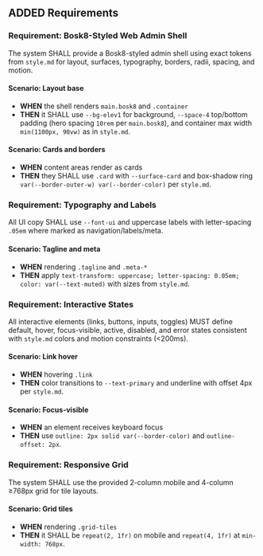 ## ADDED Requirements

### Requirement: Bosk8-Styled Web Admin Shell
The system SHALL provide a Bosk8-styled admin shell using exact tokens from `style.md` for layout, surfaces, typography, borders, radii, spacing, and motion.

#### Scenario: Layout base
- **WHEN** the shell renders `main.bosk8` and `.container`
- **THEN** it SHALL use `--bg-elev1` for background, `--space-4` top/bottom padding (hero spacing `10rem` per `main.bosk8`), and container max width `min(1100px, 90vw)` as in `style.md`.

#### Scenario: Cards and borders
- **WHEN** content areas render as cards
- **THEN** they SHALL use `.card` with `--surface-card` and box-shadow ring `var(--border-outer-w) var(--border-color)` per `style.md`.

### Requirement: Typography and Labels
All UI copy SHALL use `--font-ui` and uppercase labels with letter-spacing `.05em` where marked as navigation/labels/meta.

#### Scenario: Tagline and meta
- **WHEN** rendering `.tagline` and `.meta-*`
- **THEN** apply `text-transform: uppercase; letter-spacing: 0.05em; color: var(--text-muted)` with sizes from `style.md`.

### Requirement: Interactive States
All interactive elements (links, buttons, inputs, toggles) MUST define default, hover, focus-visible, active, disabled, and error states consistent with `style.md` colors and motion constraints (<200ms).

#### Scenario: Link hover
- **WHEN** hovering `.link`
- **THEN** color transitions to `--text-primary` and underline with offset 4px per `style.md`.

#### Scenario: Focus-visible
- **WHEN** an element receives keyboard focus
- **THEN** use `outline: 2px solid var(--border-color)` and `outline-offset: 2px`.

### Requirement: Responsive Grid
The system SHALL use the provided 2-column mobile and 4-column ≥768px grid for tile layouts.

#### Scenario: Grid tiles
- **WHEN** rendering `.grid-tiles`
- **THEN** it SHALL be `repeat(2, 1fr)` on mobile and `repeat(4, 1fr)` at `min-width: 768px`.

